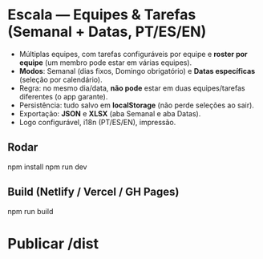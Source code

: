 # Escala — Equipes & Tarefas (Semanal + Datas, PT/ES/EN)

- Múltiplas equipes, com tarefas configuráveis por equipe e **roster por equipe** (um membro pode estar em várias equipes).
- **Modos**: Semanal (dias fixos, Domingo obrigatório) e **Datas específicas** (seleção por calendário).
- Regra: no mesmo dia/data, **não pode** estar em duas equipes/tarefas diferentes (o app garante).
- Persistência: tudo salvo em **localStorage** (não perde seleções ao sair).
- Exportação: **JSON** e **XLSX** (aba Semanal e aba Datas).
- Logo configurável, i18n (PT/ES/EN), impressão.

## Rodar
npm install
npm run dev

## Build (Netlify / Vercel / GH Pages)
npm run build
# Publicar /dist
